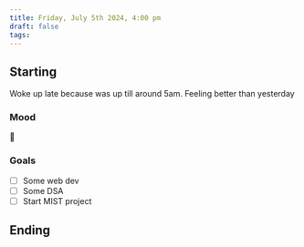 ```yaml
---
title: Friday, July 5th 2024, 4:00 pm
draft: false
tags: 
---
```


## Starting 

Woke up late because was up till around 5am. Feeling better than yesterday

### Mood

🤔
### Goals

- [ ] Some web dev
- [ ] Some DSA
- [ ] Start MIST project

## Ending